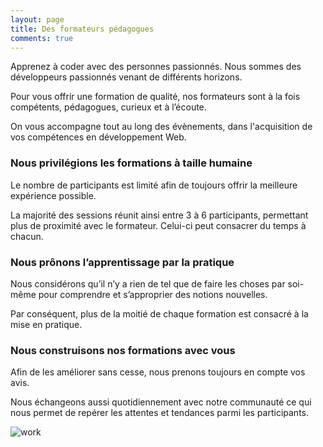 ```yaml
---
layout: page
title: Des formateurs pédagogues
comments: true
---
```


Apprenez à coder avec des personnes passionnés. Nous sommes des développeurs passionnés venant de différents horizons.

Pour vous offrir une formation de qualité, nos formateurs sont à la fois compétents, pédagogues, curieux et à l’écoute.

On vous accompagne tout au long des évènements, dans l'acquisition de vos compétences en développement Web.

### Nous privilégions les formations à taille humaine

Le nombre de participants est limité afin de toujours offrir la meilleure expérience possible.

La majorité des sessions réunit ainsi entre 3 à 6 participants, permettant plus de proximité avec le formateur. Celui-ci peut consacrer du temps à chacun.

### Nous prônons l’apprentissage par la pratique

Nous considérons qu’il n’y a rien de tel que de faire les choses par soi-même pour comprendre et s’approprier des notions nouvelles.

Par conséquent, plus de la moitié de chaque formation est consacré à la mise en pratique.


### Nous construisons nos formations avec vous

Afin de les améliorer sans cesse, nous prenons toujours en compte vos avis.

Nous échangeons aussi quotidiennement avec notre communauté ce qui nous permet de repérer les attentes et tendances parmi les participants.


![work](/assets/images/head.jpg)

